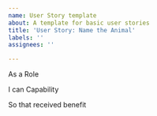 ```yaml
---
name: User Story template
about: A template for basic user stories
title: 'User Story: Name the Animal'
labels: ''
assignees: ''

---
```


As a Role

I can Capability

So that received benefit
